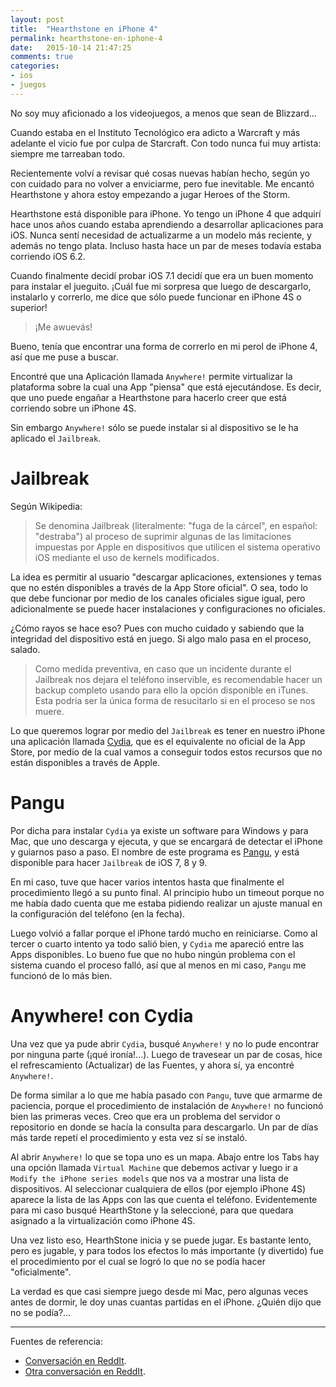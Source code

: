 ```yaml
---
layout: post
title:  "Hearthstone en iPhone 4"
permalink: hearthstone-en-iphone-4
date:   2015-10-14 21:47:25
comments: true
categories:
- ios
- juegos
---
```


No soy muy aficionado a los videojuegos, a menos que sean de Blizzard...

Cuando estaba en el Instituto Tecnológico era adicto a Warcraft y más adelante el vicio fue por culpa de Starcraft. Con todo nunca fui muy artista: siempre me tarreaban todo.

Recientemente volví a revisar qué cosas nuevas habían hecho, según yo con cuidado para no volver a enviciarme, pero fue inevitable. Me encantó Hearthstone y ahora estoy empezando a jugar Heroes of the Storm.

Hearthstone está disponible para iPhone. Yo tengo un iPhone 4 que adquirí hace unos años cuando estaba aprendiendo a desarrollar aplicaciones para iOS. Nunca sentí necesidad de actualizarme a un modelo más reciente, y además no tengo plata. Incluso hasta hace un par de meses todavía estaba corriendo iOS 6.2.

Cuando finalmente decidí probar iOS 7.1 decidí que era un buen momento para instalar el jueguito. ¡Cuál fue mi sorpresa que luego de descargarlo, instalarlo y correrlo, me dice que sólo puede funcionar en iPhone 4S o superior!

> ¡Me awuevás!

Bueno, tenía que encontrar una forma de correrlo en mi perol de iPhone 4, así que me puse a buscar.

<!--more-->


Encontré que una Aplicación llamada `Anywhere!` permite virtualizar la plataforma sobre la cual una App "piensa" que está ejecutándose. Es decir, que uno puede engañar a Hearthstone para hacerlo creer que está corriendo sobre un iPhone 4S.

Sin embargo `Anywhere!` sólo se puede instalar si al dispositivo se le ha aplicado el `Jailbreak`.

# Jailbreak

Según Wikipedia:

> Se denomina Jailbreak (literalmente: "fuga de la cárcel", en español: "destraba") al proceso de suprimir algunas de las limitaciones impuestas por Apple en dispositivos que utilicen el sistema operativo iOS mediante el uso de kernels modificados.

La idea es permitir al usuario "descargar aplicaciones, extensiones y temas que no estén disponibles a través de la App Store oficial". O sea, todo lo que debe funcionar por medio de los canales oficiales sigue igual, pero adicionalmente se puede hacer instalaciones y configuraciones no oficiales.

¿Cómo rayos se hace eso? Pues con mucho cuidado y sabiendo que la integridad del dispositivo está en juego. Si algo malo pasa en el proceso, salado.

> Como medida preventiva, en caso que un incidente durante el Jailbreak nos dejara el teléfono inservible, es recomendable hacer un backup completo usando para ello la opción disponible en iTunes. Esta podría ser la única forma de resucitarlo si en el proceso se nos muere.

Lo que queremos lograr por medio del `Jailbreak` es tener en nuestro iPhone una aplicación llamada [Cydia](https://cydia.saurik.com/), que es el equivalente no oficial de la App Store, por medio de la cual vamos a conseguir todos estos recursos que no están disponibles a través de Apple.

# Pangu

Por dicha para instalar `Cydia` ya existe un software para Windows y para Mac, que uno descarga y ejecuta, y que se encargará de detectar el iPhone y guiarnos paso a paso. El nombre de este programa es [Pangu](http://en.pangu.io/), y está disponible para hacer `Jailbreak` de iOS 7, 8 y 9.

En mi caso, tuve que hacer varios intentos hasta que finalmente el procedimiento llegó a su punto final. Al principio hubo un timeout porque no me había dado cuenta que me estaba pidiendo realizar un ajuste manual en la configuración del teléfono (en la fecha).

Luego volvió a fallar porque el iPhone tardó mucho en reiniciarse. Como al tercer o cuarto intento ya todo salió bien, y `Cydia` me apareció entre las Apps disponibles. Lo bueno fue que no hubo ningún problema con el sistema cuando el proceso falló, así que al menos en mi caso, `Pangu` me funcionó de lo más bien.

# Anywhere! con Cydia

Una vez que ya pude abrir `Cydia`, busqué `Anywhere!` y no lo pude encontrar por ninguna parte (¡qué ironía!...). Luego de travesear un par de cosas, hice el refrescamiento (Actualizar) de las Fuentes, y ahora sí, ya encontré `Anywhere!`.

De forma similar a lo que me había pasado con `Pangu`, tuve que armarme de paciencia, porque el procedimiento de instalación de `Anywhere!` no funcionó bien las primeras veces. Creo que era un problema del servidor o repositorio en donde se hacía la consulta para descargarlo. Un par de días más tarde repetí el procedimiento y esta vez sí se instaló.

Al abrir `Anywhere!` lo que se topa uno es un mapa. Abajo entre los Tabs hay una opción llamada `Virtual Machine` que debemos activar y luego ir a `Modify the iPhone series models` que nos va a mostrar una lista de dispositivos. Al seleccionar cualquiera de ellos (por ejemplo iPhone 4S) aparece la lista de las Apps con las que cuenta el teléfono. Evidentemente para mi caso busqué HearthStone y la seleccioné, para que quedara asignado a la virtualización como iPhone 4S.

Una vez listo eso, HearthStone inicia y se puede jugar. Es bastante lento, pero es jugable, y para todos los efectos lo más importante (y divertido) fue el procedimiento por el cual se logró lo que no se podía hacer "oficialmente".

La verdad es que casi siempre juego desde mi Mac, pero algunas veces antes de dormir, le doy unas cuantas partidas en el iPhone. ¿Quién dijo que no se podía?...

---

Fuentes de referencia:

* [Conversación en ReddIt](https://www.reddit.com/r/jailbreak/comments/32xly5/question_how_to_get_hearthstone_to_work_on_iphone/).
* [Otra conversación en ReddIt](https://www.reddit.com/r/hearthstone/comments/32ttx4/hearthstone_is_playable_on_iphone_4_but_jailbreak/).
